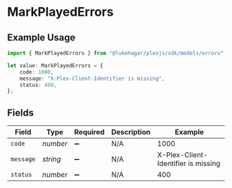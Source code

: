 # MarkPlayedErrors

## Example Usage

```typescript
import { MarkPlayedErrors } from "@lukehagar/plexjs/sdk/models/errors";

let value: MarkPlayedErrors = {
    code: 1000,
    message: "X-Plex-Client-Identifier is missing",
    status: 400,
};
```

## Fields

| Field                               | Type                                | Required                            | Description                         | Example                             |
| ----------------------------------- | ----------------------------------- | ----------------------------------- | ----------------------------------- | ----------------------------------- |
| `code`                              | *number*                            | :heavy_minus_sign:                  | N/A                                 | 1000                                |
| `message`                           | *string*                            | :heavy_minus_sign:                  | N/A                                 | X-Plex-Client-Identifier is missing |
| `status`                            | *number*                            | :heavy_minus_sign:                  | N/A                                 | 400                                 |